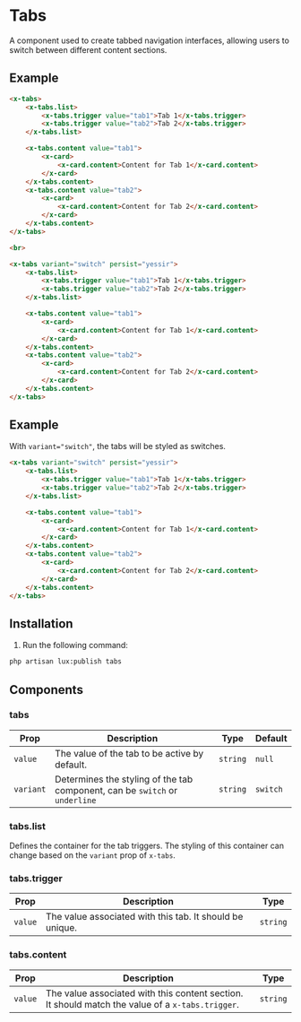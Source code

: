 # Tabs
A component used to create tabbed navigation interfaces, allowing users to switch between different content sections.

## Example
```html
<x-tabs>
    <x-tabs.list>
        <x-tabs.trigger value="tab1">Tab 1</x-tabs.trigger>
        <x-tabs.trigger value="tab2">Tab 2</x-tabs.trigger>
    </x-tabs.list>

    <x-tabs.content value="tab1">
        <x-card>
            <x-card.content>Content for Tab 1</x-card.content>
        </x-card>
    </x-tabs.content>
    <x-tabs.content value="tab2">
        <x-card>
            <x-card.content>Content for Tab 2</x-card.content>
        </x-card>
    </x-tabs.content>
</x-tabs>

<br>

<x-tabs variant="switch" persist="yessir">
    <x-tabs.list>
        <x-tabs.trigger value="tab1">Tab 1</x-tabs.trigger>
        <x-tabs.trigger value="tab2">Tab 2</x-tabs.trigger>
    </x-tabs.list>

    <x-tabs.content value="tab1">
        <x-card>
            <x-card.content>Content for Tab 1</x-card.content>
        </x-card>
    </x-tabs.content>
    <x-tabs.content value="tab2">
        <x-card>
            <x-card.content>Content for Tab 2</x-card.content>
        </x-card>
    </x-tabs.content>
</x-tabs>
```

## Example
With ``variant="switch"``, the tabs will be styled as switches.
```html
<x-tabs variant="switch" persist="yessir">
    <x-tabs.list>
        <x-tabs.trigger value="tab1">Tab 1</x-tabs.trigger>
        <x-tabs.trigger value="tab2">Tab 2</x-tabs.trigger>
    </x-tabs.list>

    <x-tabs.content value="tab1">
        <x-card>
            <x-card.content>Content for Tab 1</x-card.content>
        </x-card>
    </x-tabs.content>
    <x-tabs.content value="tab2">
        <x-card>
            <x-card.content>Content for Tab 2</x-card.content>
        </x-card>
    </x-tabs.content>
</x-tabs>
```

## Installation

1. Run the following command:

```bash
php artisan lux:publish tabs
```



## Components

### tabs
| Prop            | Description                                                   | Type     | Default   |
|-----------------|---------------------------------------------------------------|----------|-----------|
| `value` | The value of the tab to be active by default.                  | `string` | `null`    |
| `variant`       | Determines the styling of the tab component, can be `switch` or `underline` | `string` | `switch`  |

### tabs.list
Defines the container for the tab triggers. The styling of this container can change based on the `variant` prop of `x-tabs`.

### tabs.trigger
| Prop    | Description                                              | Type     |
|---------|----------------------------------------------------------|----------|
| `value` | The value associated with this tab. It should be unique. | `string` |

### tabs.content
| Prop    | Description                                              | Type     |
|---------|----------------------------------------------------------|----------|
| `value` | The value associated with this content section. It should match the value of a `x-tabs.trigger`. | `string` |